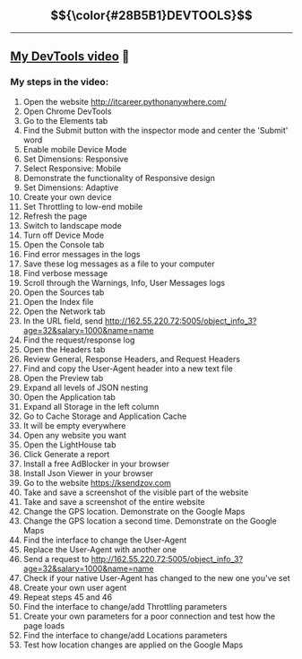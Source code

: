 ## $${\color{#28B5B1}DEVTOOLS}$$
___

## [My DevTools video](https://www.youtube.com/watch?v=ewmn740Q88Q&t=380s) :movie_camera:

### My steps in the video:

1. Open the website http://itcareer.pythonanywhere.com/
2. Open Chrome DevTools
3. Go to the Elements tab
4. Find the Submit button with the inspector mode and center the 'Submit' word
5. Enable mobile Device Mode
6. Set Dimensions: Responsive
7. Select Responsive: Mobile
8. Demonstrate the functionality of Responsive design
9. Set Dimensions: Adaptive
10. Create your own device
11. Set Throttling to low-end mobile
12. Refresh the page
13. Switch to landscape mode
14. Turn off Device Mode
15. Open the Console tab
16. Find error messages in the logs
17. Save these log messages as a file to your computer
18. Find verbose message
19. Scroll through the Warnings, Info, User Messages logs
20. Open the Sources tab
21. Open the Index file
22. Open the Network tab
23. In the URL field, send http://162.55.220.72:5005/object_info_3?age=32&salary=1000&name=name
24. Find the request/response log
25. Open the Headers tab
26. Review General, Response Headers, and Request Headers
27. Find and copy the User-Agent header into a new text file
28. Open the Preview tab
29. Expand all levels of JSON nesting
30. Open the Application tab
31. Expand all Storage in the left column
32. Go to Cache Storage and Application Cache
33. It will be empty everywhere
34. Open any website you want
35. Open the LightHouse tab
36. Click Generate a report
37. Install a free AdBlocker in your browser
38. Install Json Viewer in your browser
39. Go to the website https://ksendzov.com
40. Take and save a screenshot of the visible part of the website
41. Take and save a screenshot of the entire website
42. Change the GPS location. Demonstrate on the Google Maps
43. Change the GPS location a second time. Demonstrate on the Google Maps
44. Find the interface to change the User-Agent
45. Replace the User-Agent with another one
46. Send a request to http://162.55.220.72:5005/object_info_3?age=32&salary=1000&name=name
47. Check if your native User-Agent has changed to the new one you've set
48. Create your own user agent
49. Repeat steps 45 and 46
50. Find the interface to change/add Throttling parameters
51. Create your own parameters for a poor connection and test how the page loads
52. Find the interface to change/add Locations parameters
53. Test how location changes are applied on the Google Maps
